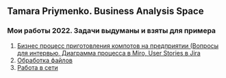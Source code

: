 ## Tamara Priymenko. Business Analysis Space

### Мои работы 2022. Задачи выдуманы и взяты для примера

1. [Бизнес процесс приготовления компотов на предприятии (Вопросы для интервью, Диаграмма процесса в Miro, User Stories в Jira](BPAutomation/InterviewDiagramUserStories.md)
2. [Обработка файлов](./files.md)
3. [Работа в сети](./network.md)

